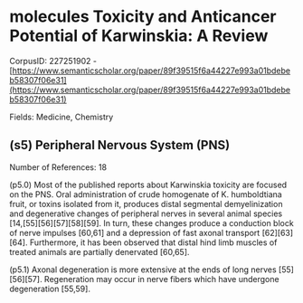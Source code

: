 # molecules Toxicity and Anticancer Potential of Karwinskia: A Review

CorpusID: 227251902 - [https://www.semanticscholar.org/paper/89f39515f6a44227e993a01bdebeb58307f06e31](https://www.semanticscholar.org/paper/89f39515f6a44227e993a01bdebeb58307f06e31)

Fields: Medicine, Chemistry

## (s5) Peripheral Nervous System (PNS)
Number of References: 18

(p5.0) Most of the published reports about Karwinskia toxicity are focused on the PNS. Oral administration of crude homogenate of K. humboldtiana fruit, or toxins isolated from it, produces distal segmental demyelinization and degenerative changes of peripheral nerves in several animal species [14,[55][56][57][58][59]. In turn, these changes produce a conduction block of nerve impulses [60,61] and a depression of fast axonal transport [62][63][64]. Furthermore, it has been observed that distal hind limb muscles of treated animals are partially denervated [60,65].

(p5.1) Axonal degeneration is more extensive at the ends of long nerves [55][56][57]. Regeneration may occur in nerve fibers which have undergone degeneration [55,59].
